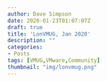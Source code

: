 ```yaml
---
author: Dave Simpson
date: 2020-01-23T01:07:07Z
draft: true
title: 'LonVMUG, Jan 2020'
description: ""
categories:
- Posts
tags: [VMUG,VMware,Community]
thumbnail: "img/lonvmug.png"
---
```

